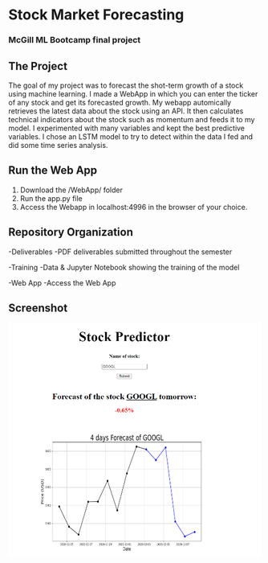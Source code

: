 # Stock Market Forecasting
### McGill ML Bootcamp final project

## The Project
The goal of my project was to forecast the shot-term growth of a stock using machine learning. I made a WebApp in which you can enter the ticker of any stock and get its forecasted growth.
My webapp automically retrieves the latest data about the stock using an API. It then calculates technical indicators about the stock such as momentum and feeds it to my model. I experimented with many variables and kept the best predictive variables. I chose an LSTM model to try to detect within the data I fed and did some time series analysis.

## Run the Web App
1. Download the /WebApp/ folder
2. Run the app.py file
3. Access the Webapp in localhost:4996 in the browser of your choice.

## Repository Organization
-Deliverables
  -PDF deliverables submitted throughout the semester

-Training
  -Data & Jupyter Notebook showing the training of the model
  
-Web App
  -Access the Web App
  
## Screenshot

![Alt text](/screenshot.PNG?raw=true "") 


